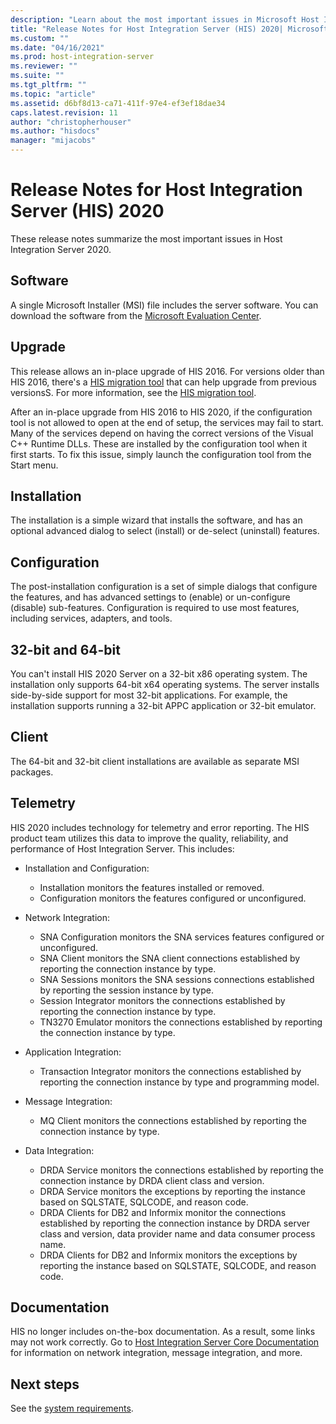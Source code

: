 ```yaml
---
description: "Learn about the most important issues in Microsoft Host Integration Server (HIS) 2020."
title: "Release Notes for Host Integration Server (HIS) 2020| Microsoft Docs"
ms.custom: ""
ms.date: "04/16/2021"
ms.prod: host-integration-server
ms.reviewer: ""
ms.suite: ""
ms.tgt_pltfrm: ""
ms.topic: "article"
ms.assetid: d6bf8d13-ca71-411f-97e4-ef3ef18dae34
caps.latest.revision: 11
author: "christopherhouser"
ms.author: "hisdocs"
manager: "mijacobs"
---
```


# Release Notes for Host Integration Server (HIS) 2020

These release notes summarize the most important issues in Host Integration Server 2020.  
  
## Software  

A single Microsoft Installer (MSI) file includes the server software. You can download the software from the [Microsoft Evaluation Center](https://www.microsoft.com/evalcenter/evaluate-host-integration-server-2020).  
  
## Upgrade  

This release allows an in-place upgrade of HIS 2016. For versions older than HIS 2016, there's a [HIS migration tool](https://www.microsoft.com/download/details.aspx?id=54950) that can help upgrade from previous versionsS. For more information, see the [HIS migration tool](../install-and-config-guides/his-migration-tool-2020.md).

 After an in-place upgrade from HIS 2016 to HIS 2020, if the configuration tool is not allowed to open at the end of setup, the services may fail to start.   Many of the services depend on having the correct versions of the Visual C++ Runtime DLLs.  These are installed by the configuration tool when it first starts.  To fix this issue, simply launch the configuration tool from the Start menu.
  
## Installation  

The installation is a simple wizard that installs the software, and has an optional advanced dialog to select (install) or de-select (uninstall) features.  
  
## Configuration  

The post-installation configuration is a set of simple dialogs that configure the features, and has advanced settings to (enable) or un-configure (disable) sub-features. Configuration is required to use most features, including services, adapters, and tools.  
  
## 32-bit and 64-bit  

You can't install HIS 2020 Server on a 32-bit x86 operating system. The installation only supports 64-bit x64 operating systems. The server installs side-by-side support for most 32-bit applications. For example, the installation supports running a 32-bit APPC application or 32-bit emulator.   
  
## Client  

The 64-bit and 32-bit client installations are available as separate MSI packages.  
  
## Telemetry  

HIS 2020 includes technology for telemetry and error reporting. The HIS product team utilizes this data to improve the quality, reliability, and performance of Host Integration Server. This includes:  
  
- Installation and Configuration:  
  - Installation monitors the features installed or removed.  
  - Configuration monitors the features configured or unconfigured.  
  
- Network Integration:  
  
  - SNA Configuration monitors the SNA services features configured or unconfigured.
  - SNA Client monitors the SNA client connections established by reporting the connection instance by type.
  - SNA Sessions monitors the SNA sessions connections established by reporting the session instance by type.
  - Session Integrator monitors the connections established by reporting the connection instance by type.
  - TN3270 Emulator monitors the connections established by reporting the connection instance by type.  
  
- Application Integration:  
  - Transaction Integrator monitors the connections established by reporting the connection instance by type and programming model.  
  
- Message Integration:  
  - MQ Client monitors the connections established by reporting the connection instance by type.  
  
- Data Integration:  
  - DRDA Service monitors the connections established by reporting the connection instance by DRDA client class and version.  
  - DRDA Service monitors the exceptions by reporting the instance based on SQLSTATE, SQLCODE, and reason code.    
  - DRDA Clients for DB2 and Informix monitor the connections established by reporting the connection instance by DRDA server class and version, data provider name and data consumer process name.   
  - DRDA Clients for DB2 and Informix monitors the exceptions by reporting the instance based on SQLSTATE, SQLCODE, and reason code.  
  
## Documentation  

HIS no longer includes on-the-box documentation. As a result, some links may not work correctly. Go to [Host Integration Server Core Documentation](../core/host-integration-server-core-documentation.md) for information on network integration, message integration, and more.

## Next steps

See the [system requirements](system-requirements-2020.md).
